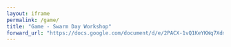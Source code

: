 ```yaml
---
layout: iframe
permalink: /game/
title: "Game - Swarm Day Workshop"
forward_url: "https://docs.google.com/document/d/e/2PACX-1vQ1KeYKWq7XdmgltNC_ClDt76kCBfq_rp0PYY-7jayUFZ0dJO6lCCOTPQQf-WVSyCX97J8aW9FXzaUy/pub?embedded=true"
---
```

